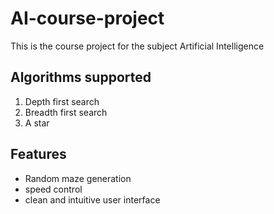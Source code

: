 # AI-course-project
This is the course project for the subject Artificial Intelligence

## Algorithms supported 
1. Depth first search
2. Breadth first search
3. A star

## Features 
* Random maze generation
* speed control
* clean and intuitive user interface
